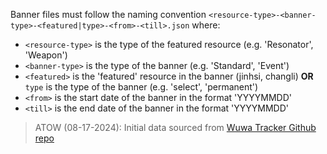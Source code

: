 Banner files must follow the naming convention `<resource-type>-<banner-type>-<featured|type>-<from>-<till>.json` where:

- `<resource-type>` is the type of the featured resource (e.g. 'Resonator', 'Weapon')
- `<banner-type>` is the type of the banner (e.g. 'Standard', 'Event')
- `<featured>` is the 'featured' resource in the banner (jinhsi, changli) **OR** `type` is the type of the banner (e.g. 'select', 'permanent')
- `<from>` is the start date of the banner in the format 'YYYYMMDD'
- `<till>` is the end date of the banner in the format 'YYYYMMDD'

> ATOW (08-17-2024): Initial data sourced from [Wuwa Tracker Github repo](https://github.com/Luzefiru/wuwatracker/blob/main/banners.ts)
